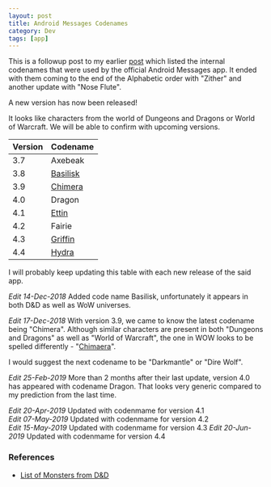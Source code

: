 ```yaml
---
layout: post
title: Android Messages Codenames
category: Dev
tags: [app]
---
```


This is a followup post to my earlier [post](http://midhunhk.github.io/dev/2018/09/06/android-messages-codenames/) which listed the internal codenames
that were used by the official Android Messages app. It ended with them coming to the end of the Alphabetic order with "Zither" and another update with "Nose Flute". 

A new version has now been released!
<!-- more -->
It looks like characters from the world of Dungeons and Dragons or World of Warcraft. We will be able to confirm with upcoming versions.

| Version | Codename |
|---------|----------|
| 3.7     | Axebeak  |
| 3.8     | [Basilisk](https://en.wikipedia.org/wiki/Basilisk_(fantasy_role_play)) |
| 3.9     | [Chimera](https://en.wikipedia.org/wiki/Chimera_(Dungeons_%26_Dragons)) |
| 4.0     | Dragon   |
| 4.1     | [Ettin](https://en.wikipedia.org/wiki/Ettin_(Dungeons_%26_Dragons)) |
| 4.2     | Fairie   |
| 4.3     | [Griffin](https://en.wikipedia.org/wiki/Griffon_(Dungeons_%26_Dragons))  |
| 4.4     | [Hydra](https://en.wikipedia.org/wiki/List_of_Dungeons_%26_Dragons_monsters_(1974%E2%80%9376))   |

I will probably keep updating this table with each new release of the said app.

*Edit 14-Dec-2018* Added code name Basilisk, unfortunately it appears in both D&D as well as WoW universes.

*Edit 17-Dec-2018* With version 3.9, we came to know the latest codename being "Chimera". Although similar characters are present 
in both "Dungeons and Dragons" as well as "World of Warcraft", the one in WOW looks to be spelled differently - 
"[Chimaera](http://wowwiki.wikia.com/wiki/Chimaera)".

I would suggest the next codename to be "Darkmantle" or "Dire Wolf".

*Edit 25-Feb-2019* More than 2 months after their last update, version 4.0 has appeared with codename Dragon. That looks very generic compared to my prediction from the last time.

*Edit 20-Apr-2019* Updated with codenmame for version 4.1  
*Edit 07-May-2019* Updated with codenmame for version 4.2  
*Edit 15-May-2019* Updated with codenmame for version 4.3 
*Edit 20-Jun-2019* Updated with codenmame for version 4.4 

### References
 - [List of Monsters from D&D](https://en.wikipedia.org/wiki/List_of_Dungeons_%26_Dragons_5th_edition_monsters)
